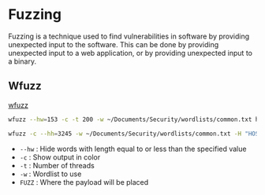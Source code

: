 # Fuzzing

Fuzzing is a technique used to find vulnerabilities in software by providing unexpected input to the software. This can be done by providing unexpected input to a web application, or by providing unexpected input to a binary.

## Wfuzz

[wfuzz](https://github.com/xmendez/wfuzz)

```bash
wfuzz --hw=153 -c -t 200 -w ~/Documents/Security/wordlists/common.txt http://40.121.87.195:60004/\?file\=..//FUZZ.txt
```

```bash
wfuzz -c --hh=3245 -w ~/Documents/Security/wordlists/common.txt -H "HOST: FUZZ.<URL>" http://<URL>
```

- `--hw` : Hide words with length equal to or less than the specified value
- `-c` : Show output in color
- `-t` : Number of threads
- `-w` : Wordlist to use
- `FUZZ` : Where the payload will be placed